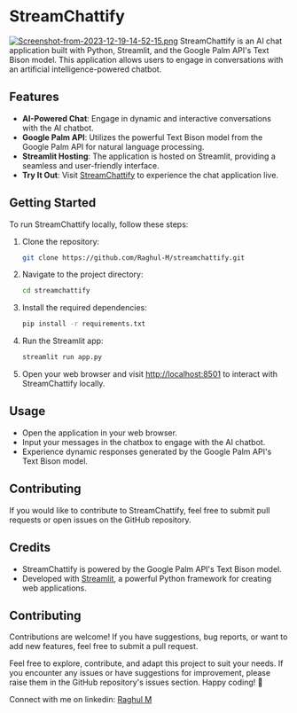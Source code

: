 # StreamChattify
[![Screenshot-from-2023-12-19-14-52-15.png](https://i.postimg.cc/c49kyWvz/Screenshot-from-2023-12-19-14-52-15.png)](https://postimg.cc/F7SV32gb)
StreamChattify is an AI chat application built with Python, Streamlit, and the Google Palm API's Text Bison model. This application allows users to engage in conversations with an artificial intelligence-powered chatbot.

## Features

- **AI-Powered Chat**: Engage in dynamic and interactive conversations with the AI chatbot.
- **Google Palm API**: Utilizes the powerful Text Bison model from the Google Palm API for natural language processing.
- **Streamlit Hosting**: The application is hosted on Streamlit, providing a seamless and user-friendly interface.
- **Try It Out**: Visit [StreamChattify](https://streamchatify.streamlit.app/) to experience the chat application live.

## Getting Started

To run StreamChattify locally, follow these steps:

1. Clone the repository:

   ```bash
   git clone https://github.com/Raghul-M/streamchattify.git
   ```

2. Navigate to the project directory:

   ```bash
   cd streamchattify
   ```

3. Install the required dependencies:

   ```bash
   pip install -r requirements.txt
   ```

4. Run the Streamlit app:

   ```bash
   streamlit run app.py
   ```

5. Open your web browser and visit [http://localhost:8501](http://localhost:8501) to interact with StreamChattify locally.

## Usage

- Open the application in your web browser.
- Input your messages in the chatbox to engage with the AI chatbot.
- Experience dynamic responses generated by the Google Palm API's Text Bison model.

## Contributing

If you would like to contribute to StreamChattify, feel free to submit pull requests or open issues on the GitHub repository.

## Credits

- StreamChattify is powered by the Google Palm API's Text Bison model.
- Developed with [Streamlit](https://streamlit.io/), a powerful Python framework for creating web applications.

## Contributing

Contributions are welcome! If you have suggestions, bug reports, or want to add new features, feel free to submit a pull request.

Feel free to explore, contribute, and adapt this project to suit your needs. If you encounter any issues or have suggestions for improvement, please raise them in the GitHub repository's issues section. Happy coding! 🚀

Connect with me on linkedin: [Raghul M](https://www.linkedin.com/in/m-raghul/)
